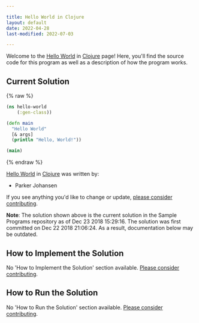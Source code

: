 ```yaml
---

title: Hello World in Clojure
layout: default
date: 2022-04-28
last-modified: 2022-07-03

---
```


Welcome to the [Hello World](https://sampleprograms.io/projects/hello-world) in [Clojure](https://sampleprograms.io/languages/clojure) page! Here, you'll find the source code for this program as well as a description of how the program works.

## Current Solution

{% raw %}

```clojure
(ns hello-world
	(:gen-class))

(defn main
  "Hello World"
  [& args]
  (println "Hello, World!"))

(main)
```

{% endraw %}

[Hello World](https://sampleprograms.io/projects/hello-world) in [Clojure](https://sampleprograms.io/languages/clojure) was written by:

- Parker Johansen

If you see anything you'd like to change or update, [please consider contributing](https://github.com/TheRenegadeCoder/sample-programs).

**Note**: The solution shown above is the current solution in the Sample Programs repository as of Dec 23 2018 15:29:16. The solution was first committed on Dec 22 2018 21:06:24. As a result, documentation below may be outdated.

## How to Implement the Solution

No 'How to Implement the Solution' section available. [Please consider contributing](https://github.com/TheRenegadeCoder/sample-programs-website).

## How to Run the Solution

No 'How to Run the Solution' section available. [Please consider contributing](https://github.com/TheRenegadeCoder/sample-programs-website).